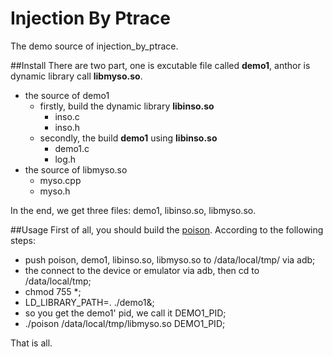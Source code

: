Injection By Ptrace
===================

The demo source of injection_by_ptrace.


##Install
There are two part, one is excutable file called **demo1**, anthor is  dynamic library call **libmyso.so**.

- the source of demo1
	- firstly, build the dynamic library **libinso.so**
		- inso.c
		- inso.h
	- secondly, the build **demo1** using **libinso.so** 
		- demo1.c
		- log.h
- the source of libmyso.so
	- myso.cpp
	- myso.h
	
In the end, we get three files: demo1, libinso.so, libmyso.so.
	
##Usage
First of all, you should build the [poison](https://github.com/boyliang/Poison). According to the following steps:

- push poison, demo1, libinso.so, libmyso.so to /data/local/tmp/ via adb;
- the connect to the device or emulator via adb, then cd to /data/local/tmp;
- chmod 755 *;
- LD_LIBRARY_PATH=. ./demo1&;
- so you get the demo1' pid, we call it DEMO1_PID;
- ./poison /data/local/tmp/libmyso.so DEMO1_PID;

That is all.

